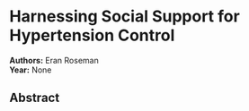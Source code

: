 # Harnessing Social Support for Hypertension Control

**Authors:** Eran Roseman  
**Year:** None  

## Abstract


